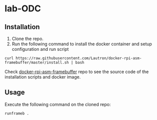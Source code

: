 # lab-ODC
## Installation
1. Clone the repo.
2. Run the following command to install the docker container and setup configuration and run script
```
curl https://raw.githubusercontent.com/Lautron/docker-rpi-asm-framebuffer/master/install.sh | bash
```

Check [docker-rpi-asm-framebuffer](https://github.com/Lautron/docker-rpi-asm-framebuffer/blob/599889aeca0df460f2e9f683c2fb8ddb16771541/install.sh) repo to see the source code of the installation scripts and docker image.

## Usage
Execute the following command on the cloned repo:
```
runframeb .
```
